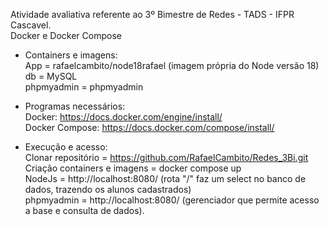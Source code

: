 Atividade avaliativa referente ao 3º Bimestre de Redes - TADS - IFPR Cascavel.  
Docker e Docker Compose  

- Containers e imagens:  
   App =  rafaelcambito/node18rafael (imagem própria do Node versão 18)  
   db = MySQL  
   phpmyadmin = phpmyadmin  

- Programas necessários:  
   Docker: https://docs.docker.com/engine/install/  
   Docker Compose: https://docs.docker.com/compose/install/  

- Execução e acesso:  
   Clonar repositório = https://github.com/RafaelCambito/Redes_3Bi.git  
   Criação containers e imagens = docker compose up  
   NodeJs = http://localhost:8080/  (rota "/" faz um select no banco de dados, trazendo os alunos cadastrados)  
   phpmyadmin = http://localhost:8080/ (gerenciador que permite acesso a base e consulta de dados).  

